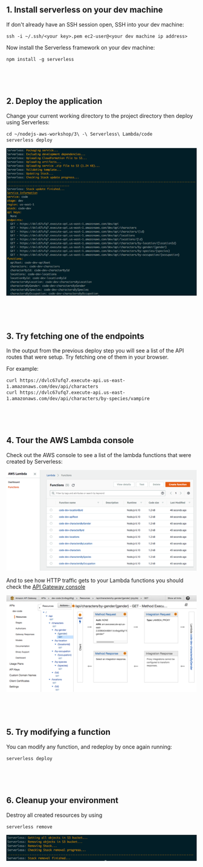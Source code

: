 ## 1. Install serverless on your dev machine

If don't already have an SSH session open, SSH into your dev machine:

```
ssh -i ~/.ssh/<your key>.pem ec2-user@<your dev machine ip address>
```

Now install the Serverless framework on your dev machine:

```
npm install -g serverless
```

&nbsp;

&nbsp;

## 2. Deploy the application

Change your current working directory to the project directory then deploy using Serverless:

```
cd ~/nodejs-aws-workshop/3\ -\ Serverless\ Lambda/code
serverless deploy
```

![serverless deploy](./images/serverless-deploy.png)

&nbsp;

&nbsp;

## 3. Try fetching one of the endpoints

In the output from the previous deploy step you will see a list of the API routes that were setup. Try fetching one of them in your browser.

For example:

```
curl https://dvlc67ufq7.execute-api.us-east-1.amazonaws.com/dev/api/characters
curl https://dvlc67ufq7.execute-api.us-east-1.amazonaws.com/dev/api/characters/by-species/vampire
```

&nbsp;

&nbsp;

## 4. Tour the AWS Lambda console

Check out the AWS console to see a list of the lambda functions that were created by Serverless:

![lambda funciton list](./images/function-list.png)

And to see how HTTP traffic gets to your Lambda functions you should check the [API Gateway console](https://us-east-1.console.aws.amazon.com/apigateway/home?region=us-east-1#/apis)

![api gateway](./images/api-gateway.png)

&nbsp;

&nbsp;

## 5. Try modifying a function

You can modify any function, and redeploy by once again running:

```
serverless deploy
```

&nbsp;

&nbsp;

## 6. Cleanup your environment

Destroy all created resources by using

```
serverless remove
```

![serverless remove](./images/serverless-remove.png)
